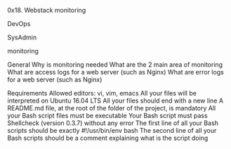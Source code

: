 0x18. Webstack monitoring

DevOps

SysAdmin

monitoring

General
Why is monitoring needed
What are the 2 main area of monitoring
What are access logs for a web server (such as Nginx)
What are error logs for a web server (such as Nginx)

Requirements
Allowed editors: vi, vim, emacs
All your files will be interpreted on Ubuntu 16.04 LTS
All your files should end with a new line
A README.md file, at the root of the folder of the project, is mandatory
All your Bash script files must be executable
Your Bash script must pass Shellcheck (version 0.3.7) without any error
The first line of all your Bash scripts should be exactly #!/usr/bin/env bash
The second line of all your Bash scripts should be a comment explaining what is the script doing
